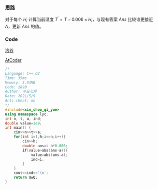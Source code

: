 ### 思路

对于每个 $H_i$ 计算当前温度 $T^{'}=T-0.006\times H_i$，与现有答案 $Ans$ 比较谁更接近 $A$，更新 $Ans$ 的值。

### Code

[洛谷](https://www.luogu.com.cn/record/50487626)

[AtCoder](https://atcoder.jp/contests/abc113/submissions/22462644)

```cpp
/*
Language: C++ O2 
Time: 35ms
Memory: 3.54MB
Code: 289B
Author: 辛丑七月
Date; 2021/5/9
Anti-cheat: on
*/
#include<xin_chou_qi_yue>
using namespace lyc;
int n, t, a, ind;
double value=1e9;
int main() {
	cin>>n>>t>>a;
	for(int i=1,h;i<=n;i++){
        cin>>h;
		double ans=t-h*0.006;
		if(value>abs(ans-a)){
			value=abs(ans-a);
	        ind=i;
		}
	}
	cout<<ind<<'\n';
	return QwQ;
}
```
